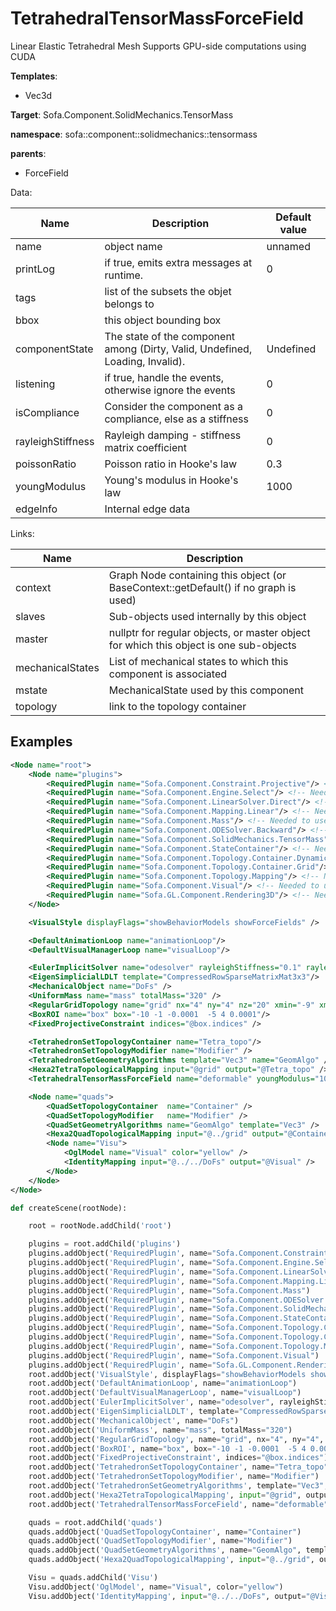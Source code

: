 # TetrahedralTensorMassForceField

Linear Elastic Tetrahedral Mesh
Supports GPU-side computations using CUDA


__Templates__:
- Vec3d

__Target__: Sofa.Component.SolidMechanics.TensorMass

__namespace__: sofa::component::solidmechanics::tensormass

__parents__: 
- ForceField

Data: 

<table>
<thead>
    <tr>
        <th>Name</th>
        <th>Description</th>
        <th>Default value</th>
    </tr>
</thead>
<tbody>
	<tr>
		<td>name</td>
		<td>
object name
</td>
		<td>unnamed</td>
	</tr>
	<tr>
		<td>printLog</td>
		<td>
if true, emits extra messages at runtime.
</td>
		<td>0</td>
	</tr>
	<tr>
		<td>tags</td>
		<td>
list of the subsets the objet belongs to
</td>
		<td></td>
	</tr>
	<tr>
		<td>bbox</td>
		<td>
this object bounding box
</td>
		<td></td>
	</tr>
	<tr>
		<td>componentState</td>
		<td>
The state of the component among (Dirty, Valid, Undefined, Loading, Invalid).
</td>
		<td>Undefined</td>
	</tr>
	<tr>
		<td>listening</td>
		<td>
if true, handle the events, otherwise ignore the events
</td>
		<td>0</td>
	</tr>
	<tr>
		<td>isCompliance</td>
		<td>
Consider the component as a compliance, else as a stiffness
</td>
		<td>0</td>
	</tr>
	<tr>
		<td>rayleighStiffness</td>
		<td>
Rayleigh damping - stiffness matrix coefficient
</td>
		<td>0</td>
	</tr>
	<tr>
		<td>poissonRatio</td>
		<td>
Poisson ratio in Hooke's law
</td>
		<td>0.3</td>
	</tr>
	<tr>
		<td>youngModulus</td>
		<td>
Young's modulus in Hooke's law
</td>
		<td>1000</td>
	</tr>
	<tr>
		<td>edgeInfo</td>
		<td>
Internal edge data
</td>
		<td></td>
	</tr>

</tbody>
</table>

Links: 

| Name | Description |
| ---- | ----------- |
|context|Graph Node containing this object (or BaseContext::getDefault() if no graph is used)|
|slaves|Sub-objects used internally by this object|
|master|nullptr for regular objects, or master object for which this object is one sub-objects|
|mechanicalStates|List of mechanical states to which this component is associated|
|mstate|MechanicalState used by this component|
|topology|link to the topology container|



## Examples

```xml
<Node name="root">
    <Node name="plugins">
        <RequiredPlugin name="Sofa.Component.Constraint.Projective"/> <!-- Needed to use components [FixedProjectiveConstraint] -->
        <RequiredPlugin name="Sofa.Component.Engine.Select"/> <!-- Needed to use components [BoxROI] -->
        <RequiredPlugin name="Sofa.Component.LinearSolver.Direct"/> <!-- Needed to use components [EigenSimplicialLDLT] -->
        <RequiredPlugin name="Sofa.Component.Mapping.Linear"/> <!-- Needed to use components [IdentityMapping] -->
        <RequiredPlugin name="Sofa.Component.Mass"/> <!-- Needed to use components [UniformMass] -->
        <RequiredPlugin name="Sofa.Component.ODESolver.Backward"/> <!-- Needed to use components [EulerImplicitSolver] -->
        <RequiredPlugin name="Sofa.Component.SolidMechanics.TensorMass"/> <!-- Needed to use components [TetrahedralTensorMassForceField] -->
        <RequiredPlugin name="Sofa.Component.StateContainer"/> <!-- Needed to use components [MechanicalObject] -->
        <RequiredPlugin name="Sofa.Component.Topology.Container.Dynamic"/> <!-- Needed to use components [QuadSetGeometryAlgorithms QuadSetTopologyContainer QuadSetTopologyModifier TetrahedronSetGeometryAlgorithms TetrahedronSetTopologyContainer TetrahedronSetTopologyModifier] -->
        <RequiredPlugin name="Sofa.Component.Topology.Container.Grid"/> <!-- Needed to use components [RegularGridTopology] -->
        <RequiredPlugin name="Sofa.Component.Topology.Mapping"/> <!-- Needed to use components [Hexa2QuadTopologicalMapping Hexa2TetraTopologicalMapping] -->
        <RequiredPlugin name="Sofa.Component.Visual"/> <!-- Needed to use components [VisualStyle] -->
        <RequiredPlugin name="Sofa.GL.Component.Rendering3D"/> <!-- Needed to use components [OglModel] -->
    </Node>

    <VisualStyle displayFlags="showBehaviorModels showForceFields" />

    <DefaultAnimationLoop name="animationLoop"/>
    <DefaultVisualManagerLoop name="visualLoop"/>

    <EulerImplicitSolver name="odesolver" rayleighStiffness="0.1" rayleighMass="0.1" />
    <EigenSimplicialLDLT template="CompressedRowSparseMatrixMat3x3"/>
    <MechanicalObject name="DoFs" />
    <UniformMass name="mass" totalMass="320" />
    <RegularGridTopology name="grid" nx="4" ny="4" nz="20" xmin="-9" xmax="-6" ymin="0" ymax="3" zmin="0" zmax="19" />
    <BoxROI name="box" box="-10 -1 -0.0001  -5 4 0.0001"/>
    <FixedProjectiveConstraint indices="@box.indices" />

    <TetrahedronSetTopologyContainer name="Tetra_topo"/>
    <TetrahedronSetTopologyModifier name="Modifier" />
    <TetrahedronSetGeometryAlgorithms template="Vec3" name="GeomAlgo" />
    <Hexa2TetraTopologicalMapping input="@grid" output="@Tetra_topo" />
    <TetrahedralTensorMassForceField name="deformable" youngModulus="100000" poissonRatio="0.4" />

    <Node name="quads">
        <QuadSetTopologyContainer  name="Container" />
        <QuadSetTopologyModifier   name="Modifier" />
        <QuadSetGeometryAlgorithms name="GeomAlgo" template="Vec3" />
        <Hexa2QuadTopologicalMapping input="@../grid" output="@Container" />
        <Node name="Visu">
            <OglModel name="Visual" color="yellow" />
            <IdentityMapping input="@../../DoFs" output="@Visual" />
        </Node>
    </Node>
</Node>
```
```python
def createScene(rootNode):

	root = rootNode.addChild('root')

	plugins = root.addChild('plugins')
	plugins.addObject('RequiredPlugin', name="Sofa.Component.Constraint.Projective")
	plugins.addObject('RequiredPlugin', name="Sofa.Component.Engine.Select")
	plugins.addObject('RequiredPlugin', name="Sofa.Component.LinearSolver.Direct")
	plugins.addObject('RequiredPlugin', name="Sofa.Component.Mapping.Linear")
	plugins.addObject('RequiredPlugin', name="Sofa.Component.Mass")
	plugins.addObject('RequiredPlugin', name="Sofa.Component.ODESolver.Backward")
	plugins.addObject('RequiredPlugin', name="Sofa.Component.SolidMechanics.TensorMass")
	plugins.addObject('RequiredPlugin', name="Sofa.Component.StateContainer")
	plugins.addObject('RequiredPlugin', name="Sofa.Component.Topology.Container.Dynamic")
	plugins.addObject('RequiredPlugin', name="Sofa.Component.Topology.Container.Grid")
	plugins.addObject('RequiredPlugin', name="Sofa.Component.Topology.Mapping")
	plugins.addObject('RequiredPlugin', name="Sofa.Component.Visual")
	plugins.addObject('RequiredPlugin', name="Sofa.GL.Component.Rendering3D")
	root.addObject('VisualStyle', displayFlags="showBehaviorModels showForceFields")
	root.addObject('DefaultAnimationLoop', name="animationLoop")
	root.addObject('DefaultVisualManagerLoop', name="visualLoop")
	root.addObject('EulerImplicitSolver', name="odesolver", rayleighStiffness="0.1", rayleighMass="0.1")
	root.addObject('EigenSimplicialLDLT', template="CompressedRowSparseMatrixMat3x3")
	root.addObject('MechanicalObject', name="DoFs")
	root.addObject('UniformMass', name="mass", totalMass="320")
	root.addObject('RegularGridTopology', name="grid", nx="4", ny="4", nz="20", xmin="-9", xmax="-6", ymin="0", ymax="3", zmin="0", zmax="19")
	root.addObject('BoxROI', name="box", box="-10 -1 -0.0001  -5 4 0.0001")
	root.addObject('FixedProjectiveConstraint', indices="@box.indices")
	root.addObject('TetrahedronSetTopologyContainer', name="Tetra_topo")
	root.addObject('TetrahedronSetTopologyModifier', name="Modifier")
	root.addObject('TetrahedronSetGeometryAlgorithms', template="Vec3", name="GeomAlgo")
	root.addObject('Hexa2TetraTopologicalMapping', input="@grid", output="@Tetra_topo")
	root.addObject('TetrahedralTensorMassForceField', name="deformable", youngModulus="100000", poissonRatio="0.4")

	quads = root.addChild('quads')
	quads.addObject('QuadSetTopologyContainer', name="Container")
	quads.addObject('QuadSetTopologyModifier', name="Modifier")
	quads.addObject('QuadSetGeometryAlgorithms', name="GeomAlgo", template="Vec3")
	quads.addObject('Hexa2QuadTopologicalMapping', input="@../grid", output="@Container")

	Visu = quads.addChild('Visu')
	Visu.addObject('OglModel', name="Visual", color="yellow")
	Visu.addObject('IdentityMapping', input="@../../DoFs", output="@Visual")
```
